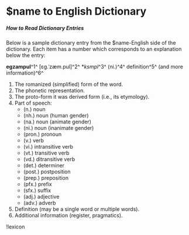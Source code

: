 # $name to English Dictionary
##### How to Read Dictionary Entries

Below is a sample dictionary entry from the $name-English side of the dictionary. 
Each item has a number which corresponds to an explanation below the entry:

**egzampul**^1^ [ɛg.ˈzæm.pul]^2^ \**ksmpl*^3^ (ni.)^4^ definition^5^ (and more information)^6^

1. The romanized (simplified) form of the word.
1. The phonetic representation.
1. The proto-form it was derived form (i.e., its etymology).
1. Part of speech:
    - (n.) noun
    - (nh.) noun (human gender)
    - (na.) noun (animate gender)
    - (ni.) noun (inanimate gender)
    - (pron.) pronoun
    - (v.) verb
    - (vi.) intransitive verb
    - (vt.) transitive verb
    - (vd.) ditransitive verb
    - (det.) determiner
    - (post.) postposition
    - (prep.) preposition
    - (pfx.) prefix
    - (sfx.) suffix
    - (adj.) adjective
    - (adv.) adverb
1. Definition (may be a single word or multiple words).
1. Additional information (register, pragmatics).


!lexicon
